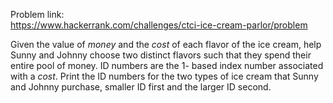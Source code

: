Problem link: </br>
https://www.hackerrank.com/challenges/ctci-ice-cream-parlor/problem

Given the value of *money* and the *cost* of each flavor of the ice cream, help Sunny and Johnny choose two distinct flavors such that 
they spend their entire pool of money. ID numbers are the 1- based index number associated with a *cost*. Print the ID numbers for the two types of ice cream 
that Sunny and Johnny purchase, smaller ID first and the larger ID second.